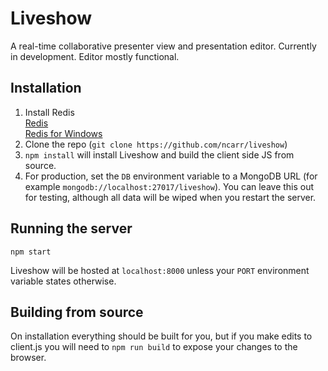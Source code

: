 # Liveshow

A real-time collaborative presenter view and presentation editor. Currently in development. Editor mostly functional.



## Installation

1. Install Redis  
  [Redis](http://redis.io)  
  [Redis for Windows](https://github.com/MSOpenTech/redis)
2. Clone the repo (`git clone https://github.com/ncarr/liveshow`)
3. `npm install` will install Liveshow and build the client side JS from source.
4. For production, set the `DB` environment variable to a MongoDB URL (for example `mongodb://localhost:27017/liveshow`). You can leave this out for testing, although all data will be wiped when you restart the server.

## Running the server

`npm start`

Liveshow will be hosted at `localhost:8000` unless your `PORT` environment variable states otherwise.

## Building from source

On installation everything should be built for you, but if you make edits to client.js you will need to `npm run build` to expose your changes to the browser.
